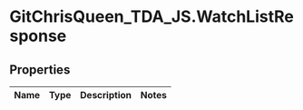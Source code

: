 # GitChrisQueen_TDA_JS.WatchListResponse

## Properties
Name | Type | Description | Notes
------------ | ------------- | ------------- | -------------


